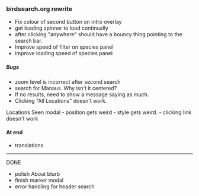 ### birdsearch.org rewrite

- Fix colour of second button on intro overlay
- get loading spinner to load continually
- after clicking "anywhere" should have a bouncy thing pointing to the search bar.
- Improve speed of filter on species panel
- improve loading speed of species panel

##### Bugs
- zoom level is incorrect after second search
- search for Manaus. Why isn't it centered?
- If no results, need to show a message saying as much.
- Clicking "All Locations" doesn't work.

Locations Seen modal
    - position gets weird
    - style gets weird.
    - clicking link doesn't work

#### At end
- translations

---------------------------

DONE
- polish About blurb
- finish marker modal
- error handling for header search
